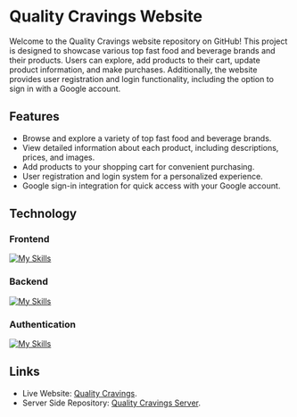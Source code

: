 # Quality Cravings Website

Welcome to the Quality Cravings website repository on GitHub! This project is designed to showcase various top fast food and beverage brands and their products. Users can explore, add products to their cart, update product information, and make purchases. Additionally, the website provides user registration and login functionality, including the option to sign in with a Google account.

## Features

- Browse and explore a variety of top fast food and beverage brands.
- View detailed information about each product, including descriptions, prices, and images.
- Add products to your shopping cart for convenient purchasing.
- User registration and login system for a personalized experience.
- Google sign-in integration for quick access with your Google account.

## Technology

### Frontend

[![My Skills](https://skillicons.dev/icons?i=react,tailwind)](https://skillicons.dev)

### Backend

[![My Skills](https://skillicons.dev/icons?i=nodejs,express,mongodb)](https://skillicons.dev)

### Authentication

[![My Skills](https://skillicons.dev/icons?i=firebase)](https://skillicons.dev)

## Links

- Live Website: [Quality Cravings](https://quality-cravings.web.app).
- Server Side Repository: [Quality Cravings Server](https://github.com/sm0bin/quality-cravings-server).

